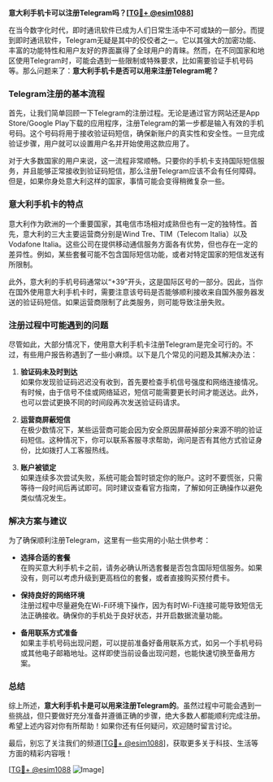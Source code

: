 **意大利手机卡可以注册Telegram吗？[[TG💪+ @esim1088](https://t.me/s/esim1088)]**

在当今数字化时代，即时通讯软件已成为人们日常生活中不可或缺的一部分。而提到即时通讯软件，Telegram无疑是其中的佼佼者之一。它以其强大的加密功能、丰富的功能特性和用户友好的界面赢得了全球用户的青睐。然而，在不同国家和地区使用Telegram时，可能会遇到一些限制或特殊要求，比如需要验证手机号码等。那么问题来了：**意大利手机卡是否可以用来注册Telegram呢？**

### Telegram注册的基本流程

首先，让我们简单回顾一下Telegram的注册过程。无论是通过官方网站还是App Store/Google Play下载的应用程序，注册Telegram的第一步都是输入有效的手机号码。这个号码将用于接收验证码短信，确保新账户的真实性和安全性。一旦完成验证步骤，用户就可以设置用户名并开始使用这款应用了。

对于大多数国家的用户来说，这一流程非常顺畅。只要你的手机卡支持国际短信服务，并且能够正常接收到验证码短信，那么注册Telegram应该不会有任何障碍。但是，如果你身处意大利这样的国家，事情可能会变得稍微复杂一些。

### 意大利手机卡的特点

意大利作为欧洲的一个重要国家，其电信市场相对成熟但也有一定的独特性。首先，意大利的三大主要运营商分别是Wind Tre、TIM（Telecom Italia）以及Vodafone Italia。这些公司在提供移动通信服务方面各有优势，但也存在一定的差异性。例如，某些套餐可能不包含国际短信功能，或者对特定国家的短信发送有所限制。

此外，意大利的手机号码通常以“+39”开头，这是国际区号的一部分。因此，当你在国外使用意大利手机卡时，需要注意该号码是否能够顺利接收来自国外服务器发送的验证码短信。如果运营商限制了此类服务，则可能导致注册失败。

### 注册过程中可能遇到的问题

尽管如此，大部分情况下，使用意大利手机卡注册Telegram是完全可行的。不过，有些用户报告称遇到了一些小麻烦。以下是几个常见的问题及其解决办法：

1. **验证码未及时到达**  
   如果你发现验证码迟迟没有收到，首先要检查手机信号强度和网络连接情况。有时候，由于信号不佳或网络延迟，短信可能需要更长时间才能送达。此外，也可以尝试更换不同的时间段再次发送验证码请求。

2. **运营商屏蔽短信**  
   在极少数情况下，某些运营商可能会因为安全原因屏蔽掉部分来源不明的验证码短信。这种情况下，你可以联系客服寻求帮助，询问是否有其他方式验证身份，比如拨打人工客服热线。

3. **账户被锁定**  
   如果连续多次尝试失败，系统可能会暂时锁定你的账户。这时不要慌张，只需等待一段时间后再试即可。同时建议查看官方指南，了解如何正确操作以避免类似情况发生。

### 解决方案与建议

为了确保顺利注册Telegram，这里有一些实用的小贴士供参考：

- **选择合适的套餐**  
  在购买意大利手机卡之前，请务必确认所选套餐是否包含国际短信服务。如果没有，则可以考虑升级到更高档位的套餐，或者直接购买预付费卡。

- **保持良好的网络环境**  
  注册过程中尽量避免在Wi-Fi环境下操作，因为有时Wi-Fi连接可能导致短信无法正确接收。确保你的手机处于良好状态，并开启数据流量功能。

- **备用联系方式准备**  
  如果主手机号码出现问题，可以提前准备好备用联系方式，如另一个手机号码或其他电子邮箱地址。这样即使当前设备出现问题，也能快速切换至备用方案。

### 总结

综上所述，**意大利手机卡是可以用来注册Telegram的**。虽然过程中可能会遇到一些挑战，但只要做好充分准备并遵循正确的步骤，绝大多数人都能顺利完成注册。希望上述内容对你有所帮助！如果你还有任何疑问，欢迎随时留言讨论。

最后，别忘了关注我们的频道[[TG💪+ @esim1088](https://t.me/s/esim1088)]，获取更多关于科技、生活等方面的精彩内容哦！ 

[[TG💪+ @esim1088](https://t.me/s/esim1088) ![Image](https://i.postimg.cc/4NQfJmqS/Snipaste-2025-05-13-00-14-12.png)]